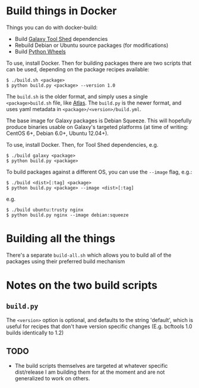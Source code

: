 # Build things in Docker

Things you can do with docker-build:

- Build [Galaxy Tool Shed](https://toolshed.g2.bx.psu.edu) dependencies
- Rebuild Debian or Ubuntu source packages (for modifications)
- Build [Python Wheels](http://pythonwheels.com/)

To use, install Docker. Then for building packages there are two scripts that
can be used, depending on the package recipes available:

```console
$ ./build.sh <package>
$ python build.py <package> --version 1.0
```

The `build.sh` is the older format, and simply uses a single
`<package>build.sh` file, like [Atlas](Atlas/). The `build.py` is the newer
format, and uses yaml metadata in `<package>/<version>/build.yml`.

The base image for Galaxy packages is Debian Squeeze. This will hopefully
produce binaries usable on Galaxy's targeted platforms (at time of writing:
CentOS 6+, Debian 6.0+, Ubuntu 12.04+).

To use, install Docker. Then, for Tool Shed dependencies, e.g.

```console
$ ./build galaxy <package>
$ python build.py <package>
```

To build packages against a different OS, you can use the `--image` flag, e.g.:

```console
$ ./build <dist>[:tag] <package>
$ python build.py <package> --image <dist>[:tag]
```

e.g.

```console
$ ./build ubuntu:trusty nginx
$ python build.py nginx --image debian:squeeze
```

# Building all the things

There's a separate `build-all.sh` which allows you to build all of the packages using their preferred build mechanism

# Notes on the two build scripts

## `build.py`

The `<version>` option is optional, and defaults to the string 'default', which
is useful for recipes that don't have version specific changes (E.g. bcftools 1.0 builds
identically to 1.2)


## TODO

- The build scripts themselves are targeted at whatever specific dist/release I
  am building them for at the moment and are not generalized to work on others.
